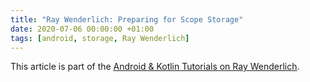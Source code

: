 ```yaml
---
title: "Ray Wenderlich: Preparing for Scope Storage"
date: 2020-07-06 00:00:00 +01:00
tags: [android, storage, Ray Wenderlich]
---
```


This article is part of the [Android & Kotlin Tutorials on Ray Wenderlich](https://www.raywenderlich.com/10217168-preparing-for-scoped-storage).